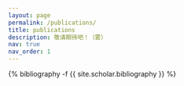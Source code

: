 ```yaml
---
layout: page
permalink: /publications/
title: publications
description: 敬请期待吧！（雾）
nav: true
nav_order: 1
---
```

<!-- _pages/publications.md -->
<div class="publications">

{% bibliography -f {{ site.scholar.bibliography }} %}

</div>
